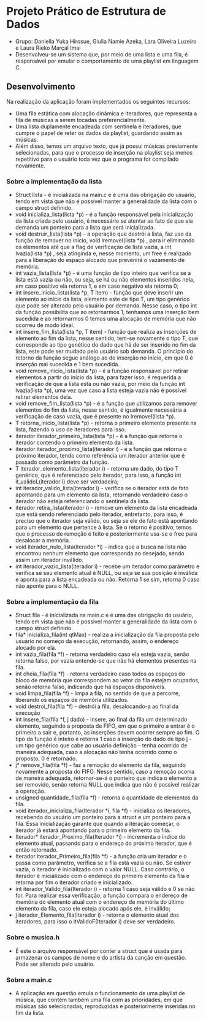 # Projeto Prático de Estrutura de Dados 
* Grupo: Daniella Yuka Hirosue, Giulia Namie Azeka, Lara Oliveira Luzeiro e Laura Rieko Marçal Imai
* Desenvolveu-se um sistema que, por meio de uma lista e uma fila, é responsável por emular o comportamento de uma playlist em linguagem C.

## Desenvolvimento 
Na realização da aplicação foram implementados os seguintes recursos:
* Uma fila estática com alocação dinâmica e iteradores, que representa a fila de músicas a serem tocadas preferencialmente.
* Uma lista duplamente encadeada com sentinela e iteradores, que cumpre o papel de reter os dados da playlist, guardando assim as músicas.
* Além disso, temos um arquivo texto, que já possui músicas previamente selecionadas, para que o processo de inserção na playlist seja menos repetitivo para o usuário toda vez que o programa for compilado novamente.

### Sobre a implementação da lista
* Struct lista - é inicializada na main.c e é uma das obrigação do usuário, tendo em vista que não é possível manter a generalidade da lista com o campo struct definido. 
* void inicializa_lista(lista *p) - é a função responsável pela inicialização da lista criada pelo usuário, é necessário se atentar ao fato de que ela demanda um ponteiro para a lista que será inicializada.
* void destruir_lista(lista *p) - a operação que destrói a lista, faz uso da função de remover no início, void lremoveI(lista *p) , para ir eliminando os elementos até que a flag de verificação de lista vazia, a int lvazia(lista *p) , seja atinginda e, nesse momento, um free é realizado para a liberação do espaço alocado que prevenirá o vazamento de memória.
* int vazia_lista(lista *p) - é uma função de tipo inteiro que verifica se a lista está vazia ou não, ou seja, se há ou não elementos inseridos nela, em caso positivo ela retorna 1, e em caso negativo ela retorna 0;
* int insere_inicio_lista(lista *p, T item) - função que deve inserir um elemento ao início da lista, elemento este de tipo T, um tipo genérico que pode ser alterado pelo usuário por demanda. Nesse caso, o tipo int da função possibilita que ao retornarmos 1, tenhamos uma inserção bem sucedida e ao retornarmos 0 temos uma alocação de memória que não ocorreu de modo ideal. 
* int insere_fim_lista(lista *p, T item) - função que realiza as inserções de elemento ao fim da lista, nesse sentido, tem-se novamente o tipo T, que corresponde ao tipo genético do dado que há de ser inserido no fim da lista, este pode ser mudado pelo usuário sob demanda. O princípio do retorno da função segue análogo ao de inserção no início, em que 0 é inserção mal sucedida e 1 bem sucedida.
* void remove_inicio_lista(lista *p) - é a função responsável por retirar elementos a partir do início da lista, para fazer isso, é requerida a verificação de que a lista está ou não vazia, por meio da função int lvazia(lista *p), uma vez que caso a lista esteja vazia não é possível retirar elementos dela.
* void remove_fim_lista(lista *p) - é a função que utilizamos para remover elementos do fim da lista, nesse sentido, é igualmente necessária a verificação de caso vazia, que é presente no lremoveI(lista *p). 
* T retorna_inicio_lista(lista *p) - retorna o primeiro elemento presente na lista, fazendo o uso de iteradores para isso.
* iterador iterador_primeiro_lista(lista *p) - é a função que retorna o iterador contendo o primeiro elemento da lista.
* iterador iterador_proximo_lista(iterador i) - é a função que retorna o próximo iterador, tendo como referência um iterador anterior que é passado como parâmetro da função.
* T iterador_elemento_lista(iterador i) - retorna um dado, do tipo T genérico, que é referenciado pelo iterador, para isso, a função int it_validoL(iterador i) deve ser verdadeira;
* int iterador_valido_lista(iterador i) - verifica se o iterador está de fato apontando para um elemento da lista, retornando verdadeiro caso o iterador não esteja referenciando o sentinela da lista.
* iterador retira_lista(iterador i) - remove um elemento da lista encadeada que está sendo referenciado pelo iterador, entretanto, para isso, é preciso que o iterador seja válido, ou seja se ele de fato está apontando para um elemento que pertence à lista. Se o retorno é positivo, temos que o processo de remoção é feito e posteriormente usa-se o free para desalocar a memória.
* void iterador_nulo_lista(iterador *i) - indica que a busca na lista não encontrou nenhum elemento que corresponda ao desejado, sendo assim um iterador inválido.
* int iterador_vazio_lista(iterador i) - recebe um iterador como parâmetro e verifica se seu elemento atual é NULL, ou seja se sua posição é inválida e aponta para a lista encadeada ou não. Retorna 1 se sim, retorna 0 caso não aponte para o NULL.

### Sobre a implementação da fila
* Struct fila -  é inicializada na main.c e é uma das obrigação do usuário, tendo em vista que não é possível manter a generalidade da lista com o campo struct definido. 
* fila* inicializa_fila(int qtMax) - realiza a inicialização da fila proposta pelo usuário no começo da execução, retornando, assim, o endereço alocado por ela.
* int vazia_fila(fila *f) - retorna verdadeiro caso ela esteja vazia, senão retorna falso, por vazia entende-se que não há elementos presentes na fila.
* int cheia_fila(fila *f) - retorna verdadeiro caso todos os espaços do bloco de memória que correspondem ao vetor da fila estejam ocupados, senão retorna falso, indicando que há espaços disponíveis.
* void limpa_fila(fila *f) - limpa a fila, no sentido de que a percorre, liberando os espaços de memória utilizados.
* void destroi_fila(fila *f) - destrói a fila, desalocando-a ao final da execução
* int insere_fila(fila *f, j dado) - insere, ao final da fila um determinado elemento, seguindo a proposta de FIFO, em que o primeiro a entrar é o primeiro a sair e, portanto, as inserções devem ocorrer sempre ao fim. O tipo da função é inteiro e retorna 1 caso a inserção do dado de tipo j - um tipo genérico que cabe ao usuário definição - tenha ocorrido de maneira adequada, caso a alocação não tenha ocorrido como o proposto, 0 é retornado.
* j* remove_fila(fila *f) - faz a remoção do elemento da fila, seguindo novamente a proposta do FIFO. Nesse sentido, caso a remoção ocorra de maneira adequada, retornar-se-á o ponteiro que indica o elemento a ser removido, senão retorna NULL que indica que não é possível realizar a operação.
* unsigned quantidade_fila(fila *f) - retorna a quantidade de elementos da fila.
* void iterador_inicializa_fila(Iterador *i, fila *f) - inicializa os iteradores, recebendo do usuário um ponteiro para a struct e um ponteiro para a fila. Essa inicialização garante que quando a iteração começar, o iterador já estará apontando para o primeiro elemento da fila.
* Iterador* iterador_Proximo_fila(Iterador *i) - incrementa o índice do elemento atual, passando para o endereço do próximo iterador, que é então retornado.
* Iterador iterador_Primeiro_fila(fila *f) - a função cria um iterador e o passa como parâmetro, verifica se a fila está vazia ou não. Se estiver vazia, o iterador é inicializado com o valor NULL. Caso contrário, o iterador é inicializado com o endereço do primeiro elemento da fila e retorna por fim o iterador criado e inicializado.
* int iterador_Valido_fila(Iterador i) - retorna 1 caso seja válido e 0 se não for. Para realizar essa verificação, a função compara o endereço de memória do elemento atual com o endereço de memória do último elemento da fila, caso ele esteja alocado após ele, é inválido;
* j iterador_Elemento_fila(Iterador i) - retorna o elemento atual dos iteradores, para isso o itValidoF(Iterador i) deve ser verdadeiro.

### Sobre o musica.h
* É este o arquivo responsável por conter a struct que é usada para armazenar os campos de nome e do artista da canção em questão. Pode ser alterado pelo usuário.

### Sobre a main.c
* A aplicação em questão emula o funcionamento de uma playlist de música, que contém também uma fila com as prioridades, em que músicas são selecionadas, reproduzidas e posteriormente inseridas no fim da lista.
